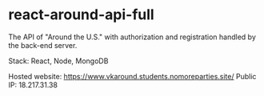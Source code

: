 # react-around-api-full
The API of "Around the U.S." with authorization and registration handled by the back-end server.

Stack: React, Node, MongoDB

Hosted website: https://www.vkaround.students.nomoreparties.site/
Public IP: 18.217.31.38

